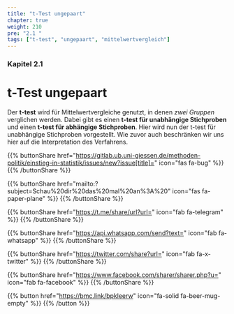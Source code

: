 ```yaml
---
title: "t-Test ungepaart"
chapter: true
weight: 210
pre: "2.1 "
tags: ["t-test", "ungepaart", "mittelwertvergleich"]
---
```


### Kapitel  2.1

# t-Test ungepaart

Der **t-test** wird für Mittelwertvergleiche genutzt, in denen *zwei Gruppen* verglichen werden. Dabei gibt es einen **t-test für unabhängige Stichproben** und einen **t-test für abhängige Stichproben**. Hier wird nun der t-test für unabhängige Stichproben vorgestellt. Wie zuvor auch beschränken wir uns hier auf die Interpretation des Verfahrens.

{{% buttonShare href="https://gitlab.ub.uni-giessen.de/methoden-politik/einstieg-in-statistik/issues/new?issue[title]=" icon="fas fa-bug" %}} {{% /buttonShare %}} 

{{% buttonShare href="mailto:?subject=Schau%20dir%20das%20mal%20an%3A%20" icon="fas fa-paper-plane" %}} {{% /buttonShare %}}

{{% buttonShare href="https://t.me/share/url?url=" icon="fab fa-telegram" %}} {{% /buttonShare %}}

{{% buttonShare href="https://api.whatsapp.com/send?text=" icon="fab fa-whatsapp" %}} {{% /buttonShare %}}

{{% buttonShare href="https://twitter.com/share?url=" icon="fab fa-x-twitter" %}} {{% /buttonShare %}}

{{% buttonShare href="https://www.facebook.com/sharer/sharer.php?u=" icon="fab fa-facebook" %}} {{% /buttonShare %}}

{{% button href="https://bmc.link/bpkleerw" icon="fa-solid fa-beer-mug-empty" %}} {{% /button %}}
